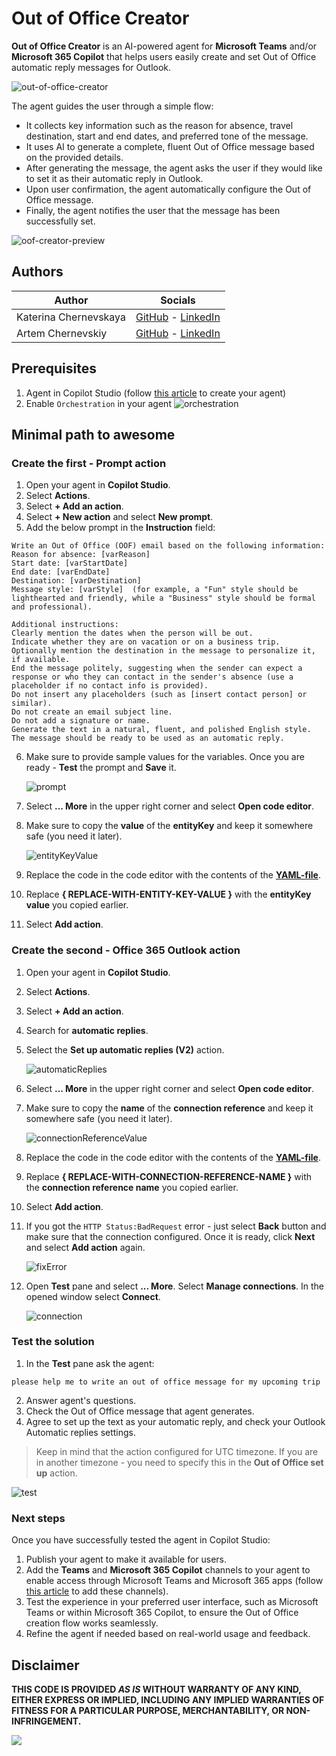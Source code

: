 # Out of Office Creator

**Out of Office Creator** is an AI-powered agent for **Microsoft Teams** and/or **Microsoft 365 Copilot** that helps users easily create and set Out of Office automatic reply messages for Outlook.

![out-of-office-creator](./assets/out-of-office-creator.gif)

The agent guides the user through a simple flow:

- It collects key information such as the reason for absence, travel destination, start and end dates, and preferred tone of the message.
- It uses AI to generate a complete, fluent Out of Office message based on the provided details.
- After generating the message, the agent asks the user if they would like to set it as their automatic reply in Outlook.
- Upon user confirmation, the agent automatically configure the Out of Office message.
- Finally, the agent notifies the user that the message has been successfully set.

![oof-creator-preview](./assets/oof-creator-preview.png)

## Authors

Author|Socials
--------|---------
Katerina Chernevskaya | [GitHub](https://github.com/Katerina-Chernevskaya/) - [LinkedIn](https://www.linkedin.com/in/katerinachernevskaya/)
Artem Chernevskiy | [GitHub](https://github.com/artemchern) - [LinkedIn](https://www.linkedin.com/in/artem-chernevskiy/)

## Prerequisites

1. Agent in Copilot Studio (follow [this article](https://learn.microsoft.com/en-us/microsoft-copilot-studio/fundamentals-get-started?tabs=web#create-an-agent) to create your agent)
2. Enable `Orchestration` in your agent
![orchestration](./assets/orchestration.png)



## Minimal path to awesome

### Create the first - Prompt action

1. Open your agent in **Copilot Studio**.
2. Select **Actions**.
3. Select **+ Add an action**.
4. Select **+ New action** and select **New prompt**.
5. Add the below prompt in the **Instruction** field:
```
Write an Out of Office (OOF) email based on the following information:
Reason for absence: [varReason] 
Start date: [varStartDate] 
End date: [varEndDate] 
Destination: [varDestination] 
Message style: [varStyle]  (for example, a "Fun" style should be lighthearted and friendly, while a "Business" style should be formal and professional).

Additional instructions:
Clearly mention the dates when the person will be out.
Indicate whether they are on vacation or on a business trip.
Optionally mention the destination in the message to personalize it, if available.
End the message politely, suggesting when the sender can expect a response or who they can contact in the sender's absence (use a placeholder if no contact info is provided).
Do not insert any placeholders (such as [insert contact person] or similar).
Do not create an email subject line.
Do not add a signature or name.
Generate the text in a natural, fluent, and polished English style.
The message should be ready to be used as an automatic reply.
```

6. Make sure to provide sample values for the variables. Once you are ready - **Test** the prompt and **Save** it.

    ![prompt](./assets/prompt.png)

7. Select **... More**  in the upper right corner and select **Open code editor**.
8. Make sure to copy the **value** of the **entityKey** and keep it somewhere safe (you need it later).

    ![entityKeyValue](./assets/entityKeyValue.png)

9. Replace the code in the code editor with the contents of the **[YAML-file](./source/prompt-action.yaml)**.
10. Replace **{ REPLACE-WITH-ENTITY-KEY-VALUE }** with the **entityKey value** you copied earlier.
11. Select **Add action**.

### Create the second - Office 365 Outlook action

1. Open your agent in **Copilot Studio**.
2. Select **Actions**.
3. Select **+ Add an action**.
4. Search for **automatic replies**.
5. Select the **Set up automatic replies (V2)** action.

    ![automaticReplies](./assets/automaticReplies.png)

6. Select **... More**  in the upper right corner and select **Open code editor**.
7. Make sure to copy the **name** of the **connection reference** and keep it somewhere safe (you need it later).

    ![connectionReferenceValue](./assets/connectionReferenceValue.png)

8. Replace the code in the code editor with the contents of the **[YAML-file](./source/automatic-reply.yaml)**.
9. Replace **{ REPLACE-WITH-CONNECTION-REFERENCE-NAME }** with the **connection reference name** you copied earlier.
10. Select **Add action**.
11. If you got the `HTTP Status:BadRequest` error - just select **Back** button and make sure that the connection configured. Once it is ready, click **Next** and select **Add action** again.

    ![fixError](./assets/fixError.png)

12. Open **Test** pane and select **... More**. Select **Manage connections**. In the opened window select **Connect**.

    ![connection](./assets/connection.png)

### Test the solution

1. In the **Test** pane ask the agent:

```
please help me to write an out of office message for my upcoming trip
```

2. Answer agent's questions.
3. Check the Out of Office message that agent generates.
4. Agree to set up the text as your automatic reply, and check your Outlook Automatic replies settings.

> Keep in mind that the action configured for UTC timezone. If you are in another timezone - you need to specify this in the **Out of Office set up** action.

![test](./assets/test.png)

### Next steps

Once you have successfully tested the agent in Copilot Studio:

1. Publish your agent to make it available for users.
2. Add the **Teams** and **Microsoft 365 Copilot** channels to your agent to enable access through Microsoft Teams and Microsoft 365 apps (follow [this article](https://learn.microsoft.com/en-us/microsoft-copilot-studio/publication-add-bot-to-microsoft-teams) to add these channels).
3. Test the experience in your preferred user interface, such as Microsoft Teams or within Microsoft 365 Copilot, to ensure the Out of Office creation flow works seamlessly.
4. Refine the agent if needed based on real-world usage and feedback.

## Disclaimer

**THIS CODE IS PROVIDED *AS IS* WITHOUT WARRANTY OF ANY KIND, EITHER EXPRESS OR IMPLIED, INCLUDING ANY IMPLIED WARRANTIES OF FITNESS FOR A PARTICULAR PURPOSE, MERCHANTABILITY, OR NON-INFRINGEMENT.**

<img src="https://m365-visitor-stats.azurewebsites.net/powerplatform-snippets/copilot-studio/out-of-office-creator" aria-hidden="true" />

